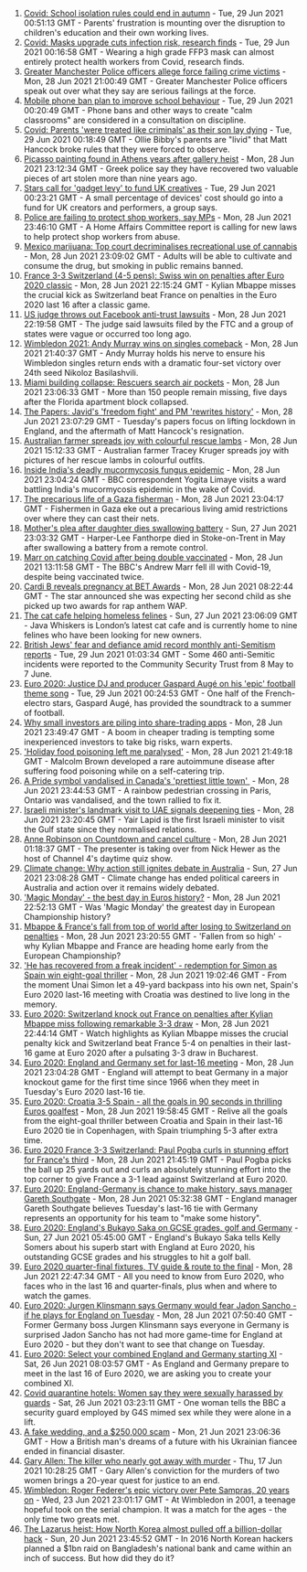 1. [Covid: School isolation rules could end in autumn](https://www.bbc.co.uk/news/health-57638369) - Tue, 29 Jun 2021 00:51:13 GMT - Parents' frustration is mounting over the disruption to children's education and their own working lives.
2. [Covid: Masks upgrade cuts infection risk, research finds](https://www.bbc.co.uk/news/health-57636360) - Tue, 29 Jun 2021 00:16:58 GMT - Wearing a high grade FFP3 mask can almost entirely protect health workers from Covid, research finds.
3. [Greater Manchester Police officers allege force failing crime victims](https://www.bbc.co.uk/news/uk-england-manchester-57615346) - Mon, 28 Jun 2021 21:00:49 GMT - Greater Manchester Police officers speak out over what they say are serious failings at the force.
4. [Mobile phone ban plan to improve school behaviour](https://www.bbc.co.uk/news/education-57643697) - Tue, 29 Jun 2021 00:20:49 GMT - Phone bans and other ways to create "calm classrooms" are considered in a consultation on discipline.
5. [Covid: Parents 'were treated like criminals' as their son lay dying](https://www.bbc.co.uk/news/uk-england-essex-57503382) - Tue, 29 Jun 2021 00:18:49 GMT - Ollie Bibby's parents are "livid" that Matt Hancock broke rules that they were forced to observe.
6. [Picasso painting found in Athens years after gallery heist](https://www.bbc.co.uk/news/world-europe-57644846) - Mon, 28 Jun 2021 23:12:34 GMT - Greek police say they have recovered two valuable pieces of art stolen more than nine years ago.
7. [Stars call for 'gadget levy' to fund UK creatives](https://www.bbc.co.uk/news/technology-57642147) - Tue, 29 Jun 2021 00:23:21 GMT - A small percentage of devices' cost should go into a fund for UK creators and performers, a group says.
8. [Police are failing to protect shop workers, say MPs](https://www.bbc.co.uk/news/business-57634857) - Mon, 28 Jun 2021 23:46:10 GMT - A Home Affairs Committee report is calling for new laws to help protect shop workers from abuse.
9. [Mexico marijuana: Top court decriminalises recreational use of cannabis](https://www.bbc.co.uk/news/world-latin-america-57645016) - Mon, 28 Jun 2021 23:09:02 GMT - Adults will be able to cultivate and consume the drug, but smoking in public remains banned.
10. [France 3-3 Switzerland (4-5 pens): Swiss win on penalties after Euro 2020 classic](https://www.bbc.co.uk/sport/football/51198549) - Mon, 28 Jun 2021 22:15:24 GMT - Kylian Mbappe misses the crucial kick as Switzerland beat France on penalties in the Euro 2020 last 16 after a classic game.
11. [US judge throws out Facebook anti-trust lawsuits](https://www.bbc.co.uk/news/business-57644445) - Mon, 28 Jun 2021 22:19:58 GMT - The judge said lawsuits filed by the FTC and a group of states were vague or occurred too long ago.
12. [Wimbledon 2021: Andy Murray wins on singles comeback](https://www.bbc.co.uk/sport/tennis/57646303) - Mon, 28 Jun 2021 21:40:37 GMT - Andy Murray holds his nerve to ensure his Wimbledon singles return ends with a dramatic four-set victory over 24th seed Nikoloz Basilashvili.
13. [Miami building collapse: Rescuers search air pockets](https://www.bbc.co.uk/news/world-us-canada-57643305) - Mon, 28 Jun 2021 23:06:33 GMT - More than 150 people remain missing, five days after the Florida apartment block collapsed.
14. [The Papers: Javid's 'freedom fight' and PM 'rewrites history'](https://www.bbc.co.uk/news/blogs-the-papers-57646793) - Mon, 28 Jun 2021 23:07:29 GMT - Tuesday's papers focus on lifting lockdown in England, and the aftermath of Matt Hancock's resignation.
15. [Australian farmer spreads joy with colourful rescue lambs](https://www.bbc.co.uk/news/world-australia-57633456) - Mon, 28 Jun 2021 15:12:33 GMT - Australian farmer Tracey Kruger spreads joy with pictures of her rescue lambs in colourful outfits.
16. [Inside India's deadly mucormycosis fungus epidemic](https://www.bbc.co.uk/news/world-asia-india-57643738) - Mon, 28 Jun 2021 23:04:24 GMT - BBC correspondent Yogita Limaye visits a ward battling India's mucormycosis epidemic in the wake of Covid.
17. [The precarious life of a Gaza fisherman](https://www.bbc.co.uk/news/world-middle-east-57643737) - Mon, 28 Jun 2021 23:04:17 GMT - Fishermen in Gaza eke out a precarious living amid restrictions over where they can cast their nets.
18. [Mother's plea after daughter dies swallowing battery](https://www.bbc.co.uk/news/uk-57614838) - Sun, 27 Jun 2021 23:03:32 GMT - Harper-Lee Fanthorpe died in Stoke-on-Trent in May after swallowing a battery from a remote control.
19. [Marr on catching Covid after being double vaccinated](https://www.bbc.co.uk/news/health-57640550) - Mon, 28 Jun 2021 13:11:58 GMT - The BBC's Andrew Marr fell ill with Covid-19, despite being vaccinated twice.
20. [Cardi B reveals pregnancy at BET Awards](https://www.bbc.co.uk/news/entertainment-arts-57635316) - Mon, 28 Jun 2021 08:22:44 GMT - The star announced she was expecting her second child as she picked up two awards for rap anthem WAP.
21. [The cat cafe helping homeless felines](https://www.bbc.co.uk/news/uk-england-london-57599899) - Sun, 27 Jun 2021 23:06:09 GMT - Java Whiskers is London’s latest cat cafe and is currently home to nine felines who have been looking for new owners.
22. [British Jews' fear and defiance amid record monthly anti-Semitism reports](https://www.bbc.co.uk/news/uk-57339266) - Tue, 29 Jun 2021 01:03:34 GMT - Some 460 anti-Semitic incidents were reported to the Community Security Trust from 8 May to 7 June.
23. [Euro 2020: Justice DJ and producer Gaspard Augé on his 'epic' football theme song](https://www.bbc.co.uk/news/entertainment-arts-57578738) - Tue, 29 Jun 2021 00:24:53 GMT - One half of the French-electro stars, Gaspard Augé, has provided the soundtrack to a summer of football.
24. [Why small investors are piling into share-trading apps](https://www.bbc.co.uk/news/business-57466918) - Mon, 28 Jun 2021 23:49:47 GMT - A boom in cheaper trading is tempting some inexperienced investors to take big risks, warn experts.
25. ['Holiday food poisoning left me paralysed'](https://www.bbc.co.uk/news/uk-scotland-edinburgh-east-fife-57598624) - Mon, 28 Jun 2021 21:49:18 GMT - Malcolm Brown developed a rare autoimmune disease after suffering food poisoning while on a self-catering trip.
26. [A Pride symbol vandalised in Canada's 'prettiest little town' ](https://www.bbc.co.uk/news/world-us-canada-57616677) - Mon, 28 Jun 2021 23:44:53 GMT - A rainbow pedestrian crossing in Paris, Ontario was vandalised, and the town rallied to fix it.
27. [Israeli minister's landmark visit to UAE signals deepening ties](https://www.bbc.co.uk/news/world-middle-east-57530123) - Mon, 28 Jun 2021 23:20:45 GMT - Yair Lapid is the first Israeli minister to visit the Gulf state since they normalised relations.
28. [Anne Robinson on Countdown and cancel culture](https://www.bbc.co.uk/news/entertainment-arts-57528700) - Mon, 28 Jun 2021 01:18:37 GMT - The presenter is taking over from Nick Hewer as the host of Channel 4's daytime quiz show.
29. [Climate change: Why action still ignites debate in Australia](https://www.bbc.co.uk/news/world-australia-57606398) - Sun, 27 Jun 2021 23:08:28 GMT - Climate change has ended political careers in Australia and action over it remains widely debated.
30. ['Magic Monday' - the best day in Euros history?](https://www.bbc.co.uk/sport/football/57646653) - Mon, 28 Jun 2021 22:52:13 GMT - Was 'Magic Monday' the greatest day in European Championship history?
31. [Mbappe & France's fall from top of world after losing to Switzerland on penalties](https://www.bbc.co.uk/sport/football/57647313) - Mon, 28 Jun 2021 23:20:55 GMT - 'Fallen from so high' - why Kylian Mbappe and France are heading home early from the European Championship?
32. ['He has recovered from a freak incident' - redemption for Simon as Spain win eight-goal thriller](https://www.bbc.co.uk/sport/football/57643907) - Mon, 28 Jun 2021 19:02:46 GMT - From the moment Unai Simon let a 49-yard backpass into his own net, Spain's Euro 2020 last-16 meeting with Croatia was destined to live long in the memory.
33. [Euro 2020: Switzerland knock out France on penalties after Kylian Mbappe miss following remarkable 3-3 draw](https://www.bbc.co.uk/sport/av/football/57647011) - Mon, 28 Jun 2021 22:44:14 GMT - Watch highlights as Kylian Mbappe misses the crucial penalty kick and Switzerland beat France 5-4 on penalties in their last-16 game at Euro 2020 after a pulsating 3-3 draw in Bucharest.
34. [Euro 2020: England and Germany set for last-16 meeting](https://www.bbc.co.uk/sport/football/51198606) - Mon, 28 Jun 2021 23:04:28 GMT - England will attempt to beat Germany in a major knockout game for the first time since 1966 when they meet in Tuesday's Euro 2020 last-16 tie.
35. [Euro 2020: Croatia 3-5 Spain - all the goals in 90 seconds in thrilling Euros goalfest](https://www.bbc.co.uk/sport/av/football/57646514) - Mon, 28 Jun 2021 19:58:45 GMT - Relive all the goals from the eight-goal thriller between Croatia and Spain in their last-16 Euro 2020 tie in Copenhagen, with Spain triumphing 5-3 after extra time.
36. [Euro 2020 France 3-3 Switzerland: Paul Pogba curls in stunning effort for France's third](https://www.bbc.co.uk/sport/av/football/57646520) - Mon, 28 Jun 2021 21:45:19 GMT - Paul Pogba picks the ball up 25 yards out and curls an absolutely stunning effort into the top corner to give France a 3-1 lead against Switzerland at Euro 2020.
37. [Euro 2020: England-Germany is chance to make history, says manager Gareth Southgate](https://www.bbc.co.uk/sport/football/57632409) - Mon, 28 Jun 2021 05:32:38 GMT - England manager Gareth Southgate believes Tuesday's last-16 tie with Germany represents an opportunity for his team to "make some history".
38. [Euro 2020: England's Bukayo Saka on GCSE grades, golf and Germany](https://www.bbc.co.uk/sport/av/football/57623526) - Sun, 27 Jun 2021 05:45:00 GMT - England's Bukayo Saka tells Kelly Somers about his superb start with England at Euro 2020, his outstanding GCSE grades and his struggles to hit a golf ball.
39. [Euro 2020 quarter-final fixtures, TV guide & route to the final](https://www.bbc.co.uk/sport/football/57516261) - Mon, 28 Jun 2021 22:47:34 GMT - All you need to know from Euro 2020, who faces who in the last 16 and quarter-finals, plus when and where to watch the games.
40. [Euro 2020: Jurgen Klinsmann says Germany would fear Jadon Sancho - if he plays for England on Tuesday](https://www.bbc.co.uk/sport/football/57628516) - Mon, 28 Jun 2021 07:50:40 GMT - Former Germany boss Jurgen Klinsmann says everyone in Germany is surprised Jadon Sancho has not had more game-time for England at Euro 2020 - but they don't want to see that change on Tuesday.
41. [Euro 2020: Select your combined England and Germany starting XI](https://www.bbc.co.uk/sport/football/57598882) - Sat, 26 Jun 2021 08:03:57 GMT - As England and Germany prepare to meet in the last 16 of Euro 2020, we are asking you to create your combined XI.
42. [Covid quarantine hotels: Women say they were sexually harassed by guards](https://www.bbc.co.uk/news/stories-57609164) - Sat, 26 Jun 2021 03:23:11 GMT - One woman tells the BBC a security guard employed by G4S mimed sex while they were alone in a lift.
43. [A fake wedding, and a $250,000 scam](https://www.bbc.co.uk/news/world-europe-57358241) - Mon, 21 Jun 2021 23:06:36 GMT - How a British man's dreams of a future with his Ukrainian fiancee ended in financial disaster.
44. [Gary Allen: The killer who nearly got away with murder](https://www.bbc.co.uk/news/uk-england-57331321) - Thu, 17 Jun 2021 10:28:25 GMT - Gary Allen's conviction for the murders of two women brings a 20-year quest for justice to an end.
45. [Wimbledon: Roger Federer's epic victory over Pete Sampras, 20 years on](https://www.bbc.co.uk/sport/tennis/57514035) - Wed, 23 Jun 2021 23:01:17 GMT - At Wimbledon in 2001, a teenage hopeful took on the serial champion. It was a match for the ages - the only time two greats met.
46. [The Lazarus heist: How North Korea almost pulled off a billion-dollar hack](https://www.bbc.co.uk/news/stories-57520169) - Sun, 20 Jun 2021 23:45:52 GMT - In 2016 North Korean hackers planned a $1bn raid on Bangladesh's national bank and came within an inch of success. But how did they do it?
